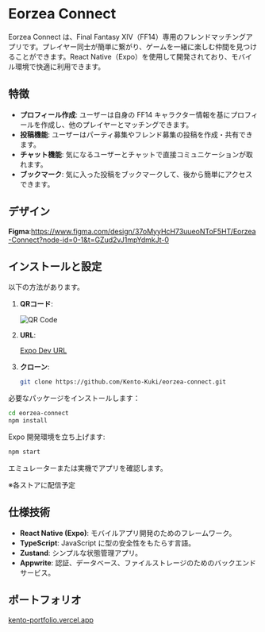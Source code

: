 # Eorzea Connect

Eorzea Connect は、Final Fantasy XIV（FF14）専用のフレンドマッチングアプリです。プレイヤー同士が簡単に繋がり、ゲームを一緒に楽しむ仲間を見つけることができます。React Native（Expo）を使用して開発されており、モバイル環境で快適に利用できます。

## 特徴

- **プロフィール作成**: ユーザーは自身の FF14 キャラクター情報を基にプロフィールを作成し、他のプレイヤーとマッチングできます。
- **投稿機能**: ユーザーはパーティ募集やフレンド募集の投稿を作成・共有できます。
- **チャット機能**: 気になるユーザーとチャットで直接コミュニケーションが取れます。
- **ブックマーク**: 気に入った投稿をブックマークして、後から簡単にアクセスできます。

## デザイン

**Figma**:https://www.figma.com/design/37oMyyHcH73uueoNToF5HT/Eorzea-Connect?node-id=0-1&t=GZud2vJ1mpYdmkJt-0

## インストールと設定
以下の方法があります。

1. **QRコード**:

   ![QR Code](https://github.com/user-attachments/assets/fbda7416-4263-4651-9e74-2f0d7ff0bdb3)

2. **URL**:

   [Expo Dev URL](https://expo.dev/preview/update?message=replace%20environment%20variables&updateRuntimeVersion=1.0.0&createdAt=2024-08-23T00%3A23%3A39.403Z&slug=exp&projectId=3d383f41-71b9-4af8-b6ec-f87cc0adaadb&group=7af7802b-7145-4d90-a5a3-947ed2fedef2)

3. **クローン**:
   ```bash
   git clone https://github.com/Kento-Kuki/eorzea-connect.git

   ```

必要なパッケージをインストールします：

   ```bash
   cd eorzea-connect
   npm install

   ```

Expo 開発環境を立ち上げます:

   ```bash
   npm start

   ```

エミュレーターまたは実機でアプリを確認します。

※各ストアに配信予定

## 仕様技術

- **React Native (Expo)**: モバイルアプリ開発のためのフレームワーク。
- **TypeScript**: JavaScript に型の安全性をもたらす言語。
- **Zustand**: シンプルな状態管理アプリ。
- **Appwrite**: 認証、データベース、ファイルストレージのためのバックエンドサービス。

## ポートフォリオ

[kento-portfolio.vercel.app
](https://kento-portfolio.vercel.app/)
